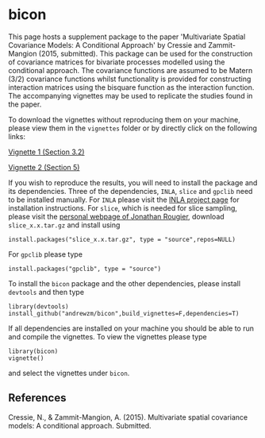 bicon
=====

This page hosts a supplement package to the paper 'Multivariate Spatial
    Covariance Models: A Conditional Approach' by Cressie and Zammit-Mangion
    (2015, submitted). This package can be used for the construction of
    covariance matrices for bivariate processes modelled using the
    conditional approach. The covariance functions are assumed to be Matern
    (3/2) covariance functions whilst functionality is provided for
    constructing interaction matrices using the bisquare function as the
    interaction function. The accompanying vignettes may be used to replicate
    the studies found in the paper.

To download the vignettes without reproducing them on your machine, please view them in the `vignettes` folder or by directly click on the following links:

[Vignette 1 (Section 3.2)](https://github.com/andrewzm/bicon/blob/master/vignettes/bivariate_sim.pdf?raw=true)

[Vignette 2 (Section 5)](https://github.com/andrewzm/bicon/blob/master/vignettes/min_max_T.pdf?raw=true)
    
If you wish to reproduce the results, you will need to install the package and its dependencies. Three of the dependencies, `INLA`, `slice` and `gpclib` need to be installed manually. For `INLA` please visit the [INLA project page](http://www.r-inla.org/download) for installation instructions. For `slice`, which is needed for slice sampling, please visit the [personal webpage of Jonathan Rougier](http://www.maths.bris.ac.uk/~MAZJCR/), download `slice_x.x.tar.gz` and install using

    install.packages("slice_x.x.tar.gz", type = "source",repos=NULL)
    
For `gpclib` please type

    install.packages("gpclib", type = "source")

To install the `bicon` package and the other dependencies, please install `devtools` and then type

    library(devtools)
    install_github("andrewzm/bicon",build_vignettes=F,dependencies=T)
    
If all dependencies are installed on your machine you should be able to run and compile the vignettes. To view the vignettes please type

    library(bicon)
    vignette()
    
and select the vignettes under `bicon`.

References
-----

Cressie, N., \& Zammit-Mangion, A. (2015). Multivariate spatial covariance models: A conditional approach.
Submitted.